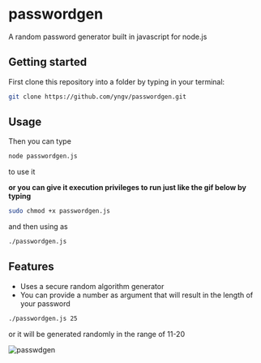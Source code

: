 # passwordgen
A random password generator built in javascript for node.js

## Getting started
First clone this repository into a folder by typing in your terminal:
```bash 
git clone https://github.com/yngv/passwordgen.git
```
## Usage
Then you can type
```bash
node passwordgen.js 
``` 
to use it

**or you can give it execution privileges to run just like the gif below by typing**
```bash
sudo chmod +x passwordgen.js
```
and then using as
```bash
./passwordgen.js
```
## Features
* Uses a secure random algorithm generator 
* You can provide a number as argument that will result in the length of your password
```bash
./passwordgen.js 25
```
or it will be generated randomly in the range of 11-20

![passwdgen](https://user-images.githubusercontent.com/44353611/126944296-b18a79e3-9302-408d-ba67-3e65d5dee88f.gif)
